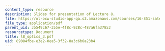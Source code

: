 ```yaml
---
content_type: resource
description: Slides for presentation of Lecture 8.
file: https://ol-ocw-studio-app-qa.s3.amazonaws.com/courses/16-851-satellite-engineering-fall-2003/89884fbee3e20ea53f328a3c6b6a23b4_l8_optics_3.pdf
file_type: application/pdf
parent_uid: 3b549c67-355e-4f8c-928c-487a6fa37853
resourcetype: Document
title: l8_optics_3.pdf
uid: 89884fbe-e3e2-0ea5-3f32-8a3c6b6a23b4
---
```

